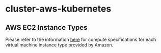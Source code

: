 # cluster-aws-kubernetes


## AWS EC2 Instance Types

Please refer to the information [here](https://aws.amazon.com/ec2/instance-types/) for compute specifications 
for each virtual machine instance type provided by Amazon.


